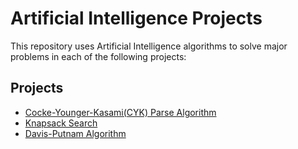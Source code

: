 # Artificial Intelligence Projects

This repository uses Artificial Intelligence algorithms to solve major problems in each of the following projects:

## Projects
- [Cocke-Younger-Kasami(CYK) Parse Algorithm](https://github.com/eaesh/Artificial-Intelligence/CYK-Parser)
- [Knapsack Search](https://github.com/eaesh/Artificial-Intelligence/Knapsack-Search)
- [Davis-Putnam Algorithm](https://github.com/eaesh/Artificial-Intelligence/Davis-Putnam)
